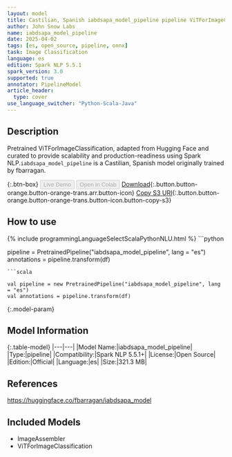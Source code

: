 ```yaml
---
layout: model
title: Castilian, Spanish iabdsapa_model_pipeline pipeline ViTForImageClassification from fbarragan
author: John Snow Labs
name: iabdsapa_model_pipeline
date: 2025-04-02
tags: [es, open_source, pipeline, onnx]
task: Image Classification
language: es
edition: Spark NLP 5.5.1
spark_version: 3.0
supported: true
annotator: PipelineModel
article_header:
  type: cover
use_language_switcher: "Python-Scala-Java"
---
```


## Description

Pretrained ViTForImageClassification, adapted from Hugging Face and curated to provide scalability and production-readiness using Spark NLP.`iabdsapa_model_pipeline` is a Castilian, Spanish model originally trained by fbarragan.

{:.btn-box}
<button class="button button-orange" disabled>Live Demo</button>
<button class="button button-orange" disabled>Open in Colab</button>
[Download](https://s3.amazonaws.com/auxdata.johnsnowlabs.com/public/models/iabdsapa_model_pipeline_es_5.5.1_3.0_1743615044923.zip){:.button.button-orange.button-orange-trans.arr.button-icon}
[Copy S3 URI](s3://auxdata.johnsnowlabs.com/public/models/iabdsapa_model_pipeline_es_5.5.1_3.0_1743615044923.zip){:.button.button-orange.button-orange-trans.button-icon.button-copy-s3}

## How to use



<div class="tabs-box" markdown="1">
{% include programmingLanguageSelectScalaPythonNLU.html %}
```python

pipeline = PretrainedPipeline("iabdsapa_model_pipeline", lang = "es")
annotations =  pipeline.transform(df)   

```
```scala

val pipeline = new PretrainedPipeline("iabdsapa_model_pipeline", lang = "es")
val annotations = pipeline.transform(df)

```
</div>

{:.model-param}
## Model Information

{:.table-model}
|---|---|
|Model Name:|iabdsapa_model_pipeline|
|Type:|pipeline|
|Compatibility:|Spark NLP 5.5.1+|
|License:|Open Source|
|Edition:|Official|
|Language:|es|
|Size:|321.3 MB|

## References

https://huggingface.co/fbarragan/iabdsapa_model

## Included Models

- ImageAssembler
- ViTForImageClassification